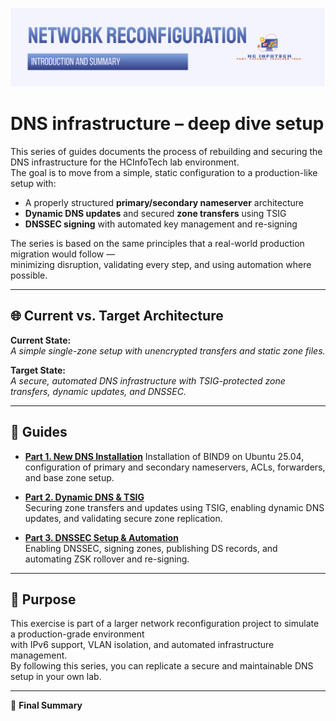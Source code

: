 ![DNS Setup introduction and summary](../common/images/dns-redesign-introduction-banner.png)

# DNS infrastructure – deep dive setup

This series of guides documents the process of rebuilding and securing the DNS infrastructure for the HCInfoTech lab environment.  
The goal is to move from a simple, static configuration to a production-like setup with:

- A properly structured **primary/secondary nameserver** architecture
- **Dynamic DNS updates** and secured **zone transfers** using TSIG
- **DNSSEC signing** with automated key management and re-signing

The series is based on the same principles that a real-world production migration would follow —  
minimizing disruption, validating every step, and using automation where possible.

---

## 🌐 Current vs. Target Architecture

**Current State:**  
_A simple single-zone setup with unencrypted transfers and static zone files._

**Target State:**  
_A secure, automated DNS infrastructure with TSIG-protected zone transfers, dynamic updates, and DNSSEC._

---

## 📑 Guides

- **[Part 1. New DNS Installation](./1.%20New%20DNS%20Infrastructure/README.md)**
  Installation of BIND9 on Ubuntu 25.04, configuration of primary and secondary nameservers, ACLs, forwarders, and base zone setup.

- **[Part 2. Dynamic DNS & TSIG](./2.%20Add%20DDNS%20to%20current%20setup/README.md)**  
  Securing zone transfers and updates using TSIG, enabling dynamic DNS updates, and validating secure zone replication.

- **[Part 3. DNSSEC Setup & Automation](./3.%20DNSSEC%20Configuration/README.md)**  
  Enabling DNSSEC, signing zones, publishing DS records, and automating ZSK rollover and re-signing.

---

## 🎯 Purpose

This exercise is part of a larger network reconfiguration project to simulate a production-grade environment  
with IPv6 support, VLAN isolation, and automated infrastructure management.  
By following this series, you can replicate a secure and maintainable DNS setup in your own lab.

---

🔗 **Final Summary**
